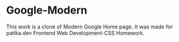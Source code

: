 # Google-Modern
This work is a clone of Modern Google Home page. It was made for patika.dev Frontend Web Development-CSS Homework.
